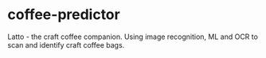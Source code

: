 # coffee-predictor
Latto - the craft coffee companion. Using image recognition, ML and OCR to scan and identify craft coffee bags. 
